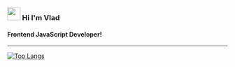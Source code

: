 <h3> <img width="30px" src="https://blog.joypixels.com/content/images/2019/06/waving_hand_sign_1024.gif"> Hi I'm Vlad</h3>
<h4>Frontend JavaScript Developer!</h4>
<hr>


[![Top Langs](https://github-readme-stats.vercel.app/api/top-langs/?username=obezyankaa&theme=radical&layout=compact)](https://github.com/obezyankaa/github-readme-stats)

<!-- <a href="https://www.codewars.com/users/obezyanka" rel="nofollow"><img src="https://www.codewars.com/users/obezyanka/badges/large" alt="khYaroslav codeWars" data-canonical-src="https://www.codewars.com/users/obezyanka/badges" style="max-width: 100%;"></a> -->

